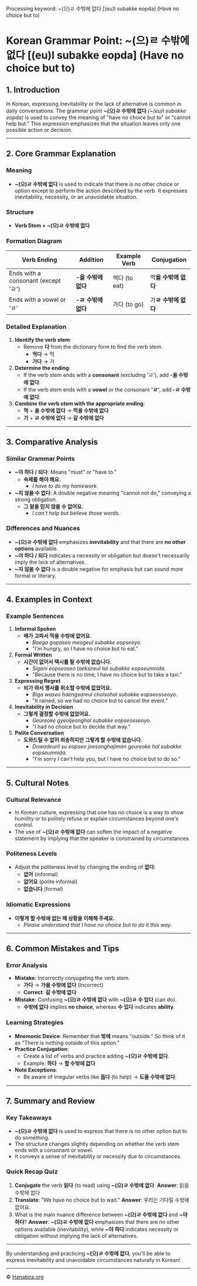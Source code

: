 Processing keyword: ~(으)ㄹ 수밖에 없다 [(eu)l subakke eopda] (Have no choice but to)
# Korean Grammar Point: ~(으)ㄹ 수밖에 없다 [(eu)l subakke eopda] (Have no choice but to)

## 1. Introduction
In Korean, expressing inevitability or the lack of alternative is common in daily conversations. The grammar point **~(으)ㄹ 수밖에 없다** *(~(eu)l subakke eopda)* is used to convey the meaning of "have no choice but to" or "cannot help but." This expression emphasizes that the situation leaves only one possible action or decision.

---
## 2. Core Grammar Explanation
### Meaning
- **~(으)ㄹ 수밖에 없다** is used to indicate that there is no other choice or option except to perform the action described by the verb. It expresses inevitability, necessity, or an unavoidable situation.
### Structure
- **Verb Stem + ~(으)ㄹ 수밖에 없다**
### Formation Diagram
| **Verb Ending**                      | **Addition**         | **Example Verb** | **Conjugation**               |
|--------------------------------------|----------------------|------------------|-------------------------------|
| Ends with a consonant (except 'ㄹ') | **-을 수밖에 없다** | 먹다 (to eat)    | 먹**을 수밖에 없다**       |
| Ends with a vowel or 'ㄹ'            | **-ㄹ 수밖에 없다** | 가다 (to go)     | 가**ㄹ 수밖에 없다**        |
### Detailed Explanation
1. **Identify the verb stem**:
   - Remove **다** from the dictionary form to find the verb stem.
     - **먹다** → 먹
     - **가다** → 가
2. **Determine the ending**:
   - If the verb stem ends with a **consonant** (excluding 'ㄹ'), add **-을 수밖에 없다**.
   - If the verb stem ends with a **vowel** or the consonant **'ㄹ'**, add **-ㄹ 수밖에 없다**.
3. **Combine the verb stem with the appropriate ending**:
   - **먹** + **을 수밖에 없다** → **먹을 수밖에 없다**
   - **가** + **ㄹ 수밖에 없다** → **갈 수밖에 없다**
---
## 3. Comparative Analysis
### Similar Grammar Points
- **~야 하다 / 되다**: Means "must" or "have to."
  - **숙제를 해야 해요.**
    - *I have to do my homework.*
- **~지 않을 수 없다**: A double negative meaning "cannot not do," conveying a strong obligation.
  - **그 말을 믿지 않을 수 없어요.**
    - *I can't help but believe those words.*
### Differences and Nuances
- **~(으)ㄹ 수밖에 없다** emphasizes **inevitability** and that there are **no other options** available.
- **~야 하다 / 되다** indicates a necessity or obligation but doesn't necessarily imply the lack of alternatives.
- **~지 않을 수 없다** is a double negative for emphasis but can sound more formal or literary.
---
## 4. Examples in Context
### Example Sentences
1. **Informal Spoken**
   - **배가 고파서 먹을 수밖에 없어요.**
     - *Baega gopaseo meogeul subakke eopseoyo.*
     - "I'm hungry, so I have no choice but to eat."
2. **Formal Written**
   - **시간이 없어서 택시를 탈 수밖에 없습니다.**
     - *Sigani eopseoseo taeksireul tal subakke eopseumnida.*
     - "Because there is no time, I have no choice but to take a taxi."
3. **Expressing Regret**
   - **비가 와서 행사를 취소할 수밖에 없었어요.**
     - *Biga waseo haengsareul choisohal subakke eopseosseoyo.*
     - "It rained, so we had no choice but to cancel the event."
4. **Inevitability in Decision**
   - **그렇게 결정할 수밖에 없었어요.**
     - *Geureoke gyeoljeonghal subakke eopseosseoyo.*
     - "I had no choice but to decide that way."
5. **Polite Conversation**
   - **도와드릴 수 없어 죄송하지만 그렇게 할 수밖에 없습니다.**
     - *Dowadeuril su eopseo joesonghajiman geureoke hal subakke eopseumnida.*
     - "I'm sorry I can't help you, but I have no choice but to do so."
---
## 5. Cultural Notes
### Cultural Relevance
- In Korean culture, expressing that one has no choice is a way to show humility or to politely refuse or explain circumstances beyond one's control.
- The use of **~(으)ㄹ 수밖에 없다** can soften the impact of a negative statement by implying that the speaker is constrained by circumstances.
### Politeness Levels
- Adjust the politeness level by changing the ending of **없다**:
  - **없어** (informal)
  - **없어요** (polite informal)
  - **없습니다** (formal)
### Idiomatic Expressions
- **이렇게 할 수밖에 없는 제 상황을 이해해 주세요.**
  - *Please understand that I have no choice but to do it this way.*
---
## 6. Common Mistakes and Tips
### Error Analysis
- **Mistake**: Incorrectly conjugating the verb stem.
  - **가다** → **가을 수밖에 없다** (Incorrect)
  - **Correct**: **갈 수밖에 없다**
- **Mistake**: Confusing **~(으)ㄹ 수밖에 없다** with **~(으)ㄹ 수 있다** (can do).
  - **수밖에 없다** implies **no choice**, whereas **수 있다** indicates **ability**.
### Learning Strategies
- **Mnemonic Device**: Remember that **밖에** means "outside." So think of it as "There is nothing outside of this option."
- **Practice Conjugation**:
  - Create a list of verbs and practice adding **~(으)ㄹ 수밖에 없다**.
  - Example: **하다** → **할 수밖에 없다**
- **Note Exceptions**:
  - Be aware of irregular verbs like **돕다** (to help) → **도울 수밖에 없다**.
---
## 7. Summary and Review
### Key Takeaways
- **~(으)ㄹ 수밖에 없다** is used to express that there is no other option but to do something.
- The structure changes slightly depending on whether the verb stem ends with a consonant or vowel.
- It conveys a sense of inevitability or necessity due to circumstances.
### Quick Recap Quiz
1. **Conjugate** the verb **읽다** (to read) using **~(으)ㄹ 수밖에 없다**.
   **Answer**: 읽을 수밖에 없다
2. **Translate**: "We have no choice but to wait."
   **Answer**: 우리는 기다릴 수밖에 없어요.
3. What is the main nuance difference between **~(으)ㄹ 수밖에 없다** and **~야 하다**?
   **Answer**: **~(으)ㄹ 수밖에 없다** emphasizes that there are no other options available (inevitability), while **~야 하다** indicates necessity or obligation without implying the lack of alternatives.
---
By understanding and practicing **~(으)ㄹ 수밖에 없다**, you'll be able to express inevitability and unavoidable circumstances naturally in Korean!

---
© [Hanabira.org](https://hanabira.org)
